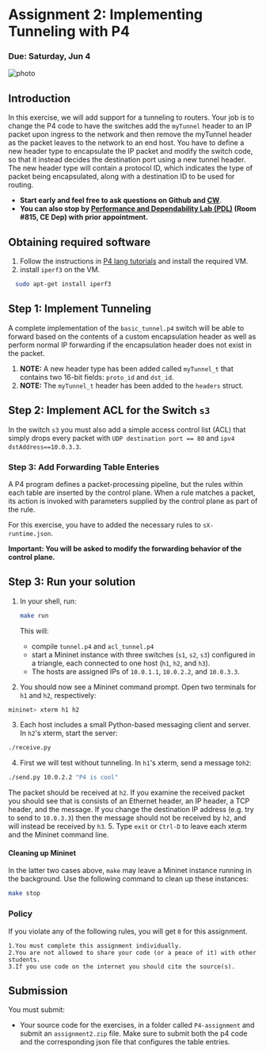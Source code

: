 # Assignment 2: Implementing Tunneling with P4

### Due: Saturday, Jun 4

![photo](topo-2.png)


## Introduction

In this exercise, we will add support for a tunneling to routers. Your job is to change the P4 code to have the switches add the `myTunnel` header to an IP packet upon ingress to the network and then remove the myTunnel header as the packet leaves to the network to an end host. You have to define a new header type to encapsulate the IP packet and modify the switch code, so that it instead decides the destination port using a new tunnel header.
The new header type will contain a protocol ID, which indicates the type of packet being encapsulated, along with a destination ID to be used for routing.


  - **Start early and feel free to ask questions on Github and [CW](https://cw.sharif.edu)**.
  - **You can also stop by [Performance and Dependability Lab (PDL)](http://pdl.ce.sharif.edu/) (Room #815, CE Dep) with prior appointment.**


## Obtaining required software

1. Follow the instructions in [P4 lang tutorials](https://github.com/p4lang/tutorials) and install the required VM.
2. install `iperf3` on the VM.

  ```bash
    sudo apt-get install iperf3
  ```

## Step 1: Implement Tunneling

A complete implementation of the `basic_tunnel.p4` switch will be able to forward based on the contents of a custom encapsulation header as well as perform normal IP forwarding if the encapsulation header does not exist in the packet.


1. **NOTE:** A new header type has been added called `myTunnel_t` that contains
two 16-bit fields: `proto_id` and `dst_id`.
2. **NOTE:** The `myTunnel_t` header has been added to the `headers` struct.

## Step 2: Implement ACL for the Switch `s3`

In the switch `s3` you must also add a simple access control list (ACL) that simply drops every packet with `UDP destination port == 80` and `ipv4 dstAddress==10.0.3.3`.

### Step 3: Add Forwarding Table Enteries

A P4 program defines a packet-processing pipeline, but the rules within each table are inserted by the control plane. When a rule matches a packet, its action is invoked with parameters supplied by the control plane as part of the rule.

For this exercise, you have to added the necessary rules to `sX-runtime.json`.


**Important: You will be asked to modify the forwarding behavior of the control plane.**


## Step 3: Run your solution

1. In your shell, run:
   ```bash
   make run
   ```
   This will:
   * compile `tunnel.p4` and `acl_tunnel.p4`
   * start a Mininet instance with three switches (`s1`, `s2`, `s3`) configured
     in a triangle, each connected to one host (`h1`, `h2`, and `h3`).
   * The hosts are assigned IPs of `10.0.1.1`, `10.0.2.2`, and `10.0.3.3`.

2. You should now see a Mininet command prompt. Open two terminals for `h1` and
`h2`, respectively:

  ```bash
  mininet> xterm h1 h2
  ```
3. Each host includes a small Python-based messaging client and server. In
`h2`'s xterm, start the server:

  ```bash
  ./receive.py
  ```
4. First we will test without tunneling. In `h1`'s xterm, send a message to`h2`:

  ```bash
  ./send.py 10.0.2.2 "P4 is cool"
  ```
  The packet should be received at `h2`. If you examine the received packet
  you should see that is consists of an Ethernet header, an IP header, a TCP
  header, and the message. If you change the destination IP address (e.g. try
  to send to `10.0.3.3`) then the message should not be received by `h2`, and
  will instead be received by `h3`.
5. Type `exit` or `Ctrl-D` to leave each xterm and the Mininet command line.


#### Cleaning up Mininet

In the latter two cases above, `make` may leave a Mininet instance running in
the background. Use the following command to clean up these instances:

```bash
make stop
```

### Policy

If you violate any of the following rules, you will get `0` for this assignment.

    1.You must complete this assignment individually.
    2.You are not allowed to share your code (or a peace of it) with other students.
    3.If you use code on the internet you should cite the source(s).


## Submission
You must submit:

* Your source code for the exercises, in a folder called `P4-assignment`  and submit an `assignment2.zip` file. Make sure to submit both the p4 code and the corresponding json file that configures the table entries.
